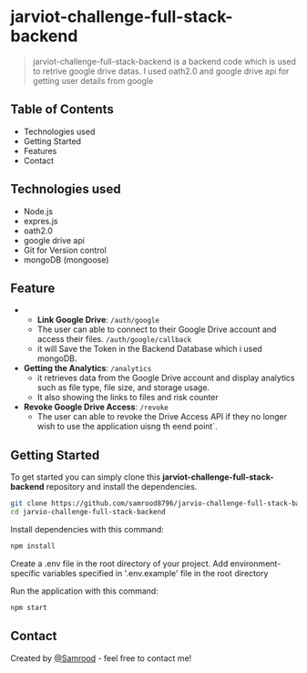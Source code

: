 # jarviot-challenge-full-stack-backend
> jarviot-challenge-full-stack-backend is a backend code which is used to retrive google drive datas. I used oath2.0 and google drive api for getting user details from google 
  
## Table of Contents
- Technologies used
- Getting Started
- Features
- Contact
  
## Technologies used
- Node.js
- expres.js
- oath2.0
- google drive api
- Git for Version control
- mongoDB (mongoose)
  
## Feature
- - **Link Google Drive**:
   `/auth/google` 
  - The user can able to connect to their Google Drive account and access their files.
   `/auth/google/callback`
  - it will Save the Token in the Backend Database which i used mongoDB.
- **Getting the Analytics**:
   `/analytics`
  - it retrieves data from the Google Drive account and display analytics such as file type, file size, and storage usage.
  - It also showing the links to files and risk counter 
- **Revoke Google Drive Access**:
   `/revoke`
  - The user can able to revoke the Drive Access API if they no longer wish to use the application uisng th eend point`.
    
## Getting Started 
To get started you can simply clone this **jarviot-challenge-full-stack-backend** repository and install the dependencies.
```bash
git clone https://github.com/samrood8796/jarvio-challenge-full-stack-backend
cd jarvio-challenge-full-stack-backend
```
Install dependencies with this command:
```bash
npm install
```

Create a .env file in the root directory of your project. Add environment-specific variables specified in '.env.example' file in the root directory

Run the application with this command:
```bash
npm start
```

## Contact
Created by [@Samrood](https://www.linkedin.com/in/samrood-a-93b148227/) - feel free to contact me!
